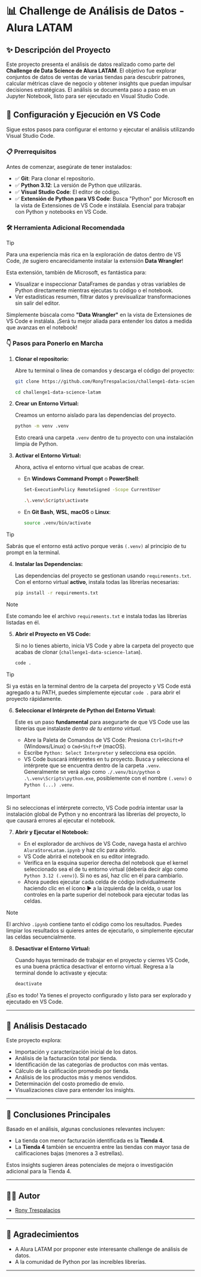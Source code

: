 # 📊 Challenge de Análisis de Datos - Alura LATAM

## ✨ Descripción del Proyecto

Este proyecto presenta el análisis de datos realizado como parte del **Challenge de Data Science de Alura LATAM**. El objetivo fue explorar conjuntos de datos de ventas de varias tiendas para descubrir patrones, calcular métricas clave de negocio y obtener insights que puedan impulsar decisiones estratégicas. El análisis se documenta paso a paso en un Jupyter Notebook, listo para ser ejecutado en Visual Studio Code.

## 🚀 Configuración y Ejecución en VS Code

Sigue estos pasos para configurar el entorno y ejecutar el análisis utilizando Visual Studio Code.

### 📋 Prerrequisitos

Antes de comenzar, asegúrate de tener instalados:

- ✅ **Git**: Para clonar el repositorio.
- ✅ **Python 3.12**: La versión de Python que utilizarás.
- ✅ **Visual Studio Code**: El editor de código.
- ✅ **Extensión de Python para VS Code**: Busca "Python" por Microsoft en la vista de Extensiones de VS Code e instálala. Esencial para trabajar con Python y notebooks en VS Code.

### 🛠️ Herramienta Adicional Recomendada

> [!TIP]
> Para una experiencia más rica en la exploración de datos dentro de VS Code, ¡te sugiero encarecidamente instalar la extensión **Data Wrangler**!
>
> Esta extensión, también de Microsoft, es fantástica para:
>
> - Visualizar e inspeccionar DataFrames de pandas y otras variables de Python directamente mientras ejecutas tu código o el notebook.
> - Ver estadísticas resumen, filtrar datos y previsualizar transformaciones sin salir del editor.
>
> Simplemente búscala como **"Data Wrangler"** en la vista de Extensiones de VS Code e instálala. ¡Será tu mejor aliada para entender los datos a medida que avanzas en el notebook!

### 👇 Pasos para Ponerlo en Marcha

1.  **Clonar el repositorio:**

    Abre tu terminal o línea de comandos y descarga el código del proyecto:

    ```bash
    git clone https://github.com/RonyTrespalacios/challenge1-data-science-latam.git
    ```

    ```bash
    cd challenge1-data-science-latam
    ```

2.  **Crear un Entorno Virtual:**

    Creamos un entorno aislado para las dependencias del proyecto.

    ```bash
    python -m venv .venv
    ```

    Esto creará una carpeta `.venv` dentro de tu proyecto con una instalación limpia de Python.

3.  **Activar el Entorno Virtual:**

    Ahora, activa el entorno virtual que acabas de crear.

    - En **Windows Command Prompt** o **PowerShell**:

      ```bash
      Set-ExecutionPolicy RemoteSigned -Scope CurrentUser
      ```

      ```bash
      .\.venv\Scripts\activate
      ```

    - En **Git Bash**, **WSL**, **macOS** o **Linux**:
      ```bash
      source .venv/bin/activate
      ```

> [!TIP]
> Sabrás que el entorno está activo porque verás `(.venv)` al principio de tu prompt en la terminal.

4.  **Instalar las Dependencias:**

    Las dependencias del proyecto se gestionan usando `requirements.txt`. Con el entorno virtual **activo**, instala todas las librerías necesarias:

    ```bash
    pip install -r requirements.txt
    ```

> [!NOTE]
> Este comando lee el archivo `requirements.txt` e instala todas las librerías listadas en él.

5.  **Abrir el Proyecto en VS Code:**

    Si no lo tienes abierto, inicia VS Code y abre la carpeta del proyecto que acabas de clonar (`challenge1-data-science-latam`).

    ```bash
    code .
    ```

> [!TIP]
> Si ya estás en la terminal dentro de la carpeta del proyecto y VS Code está agregado a tu PATH, puedes simplemente ejecutar `code .` para abrir el proyecto rápidamente.

6.  **Seleccionar el Intérprete de Python del Entorno Virtual:**

    Este es un paso **fundamental** para asegurarte de que VS Code use las librerías que instalaste _dentro de tu entorno virtual_.

    - Abre la Paleta de Comandos de VS Code: Presiona `Ctrl+Shift+P` (Windows/Linux) o `Cmd+Shift+P` (macOS).
    - Escribe `Python: Select Interpreter` y selecciona esa opción.
    - VS Code buscará intérpretes en tu proyecto. Busca y selecciona el intérprete que se encuentra dentro de la carpeta `.venv`. Generalmente se verá algo como `./.venv/bin/python` o `.\.venv\Scripts\python.exe`, posiblemente con el nombre `(.venv)` o `Python (...) .venv`.

> [!IMPORTANT]
> Si no seleccionas el intérprete correcto, VS Code podría intentar usar la instalación global de Python y no encontrará las librerías del proyecto, lo que causará errores al ejecutar el notebook.

7.  **Abrir y Ejecutar el Notebook:**

    - En el explorador de archivos de VS Code, navega hasta el archivo `AluraStoreLatam.ipynb` y haz clic para abrirlo.
    - VS Code abrirá el notebook en su editor integrado.
    - Verifica en la esquina superior derecha del notebook que el kernel seleccionado sea el de tu entorno virtual (debería decir algo como `Python 3.12 (.venv)`). Si no es así, haz clic en él para cambiarlo.
    - Ahora puedes ejecutar cada celda de código individualmente haciendo clic en el ícono ▶️ a la izquierda de la celda, o usar los controles en la parte superior del notebook para ejecutar todas las celdas.

> [!NOTE]
> El archivo `.ipynb` contiene tanto el código como los resultados. Puedes limpiar los resultados si quieres antes de ejecutarlo, o simplemente ejecutar las celdas secuencialmente.

8.  **Desactivar el Entorno Virtual:**

    Cuando hayas terminado de trabajar en el proyecto y cierres VS Code, es una buena práctica desactivar el entorno virtual. Regresa a la terminal donde lo activaste y ejecuta:

    ```bash
    deactivate
    ```

¡Eso es todo! Ya tienes el proyecto configurado y listo para ser explorado y ejecutado en VS Code.

---

## 🧐 Análisis Destacado

Este proyecto explora:

- Importación y caracterización inicial de los datos.
- Análisis de la facturación total por tienda.
- Identificación de las categorías de productos con más ventas.
- Cálculo de la calificación promedio por tienda.
- Análisis de los productos más y menos vendidos.
- Determinación del costo promedio de envío.
- Visualizaciones clave para entender los insights.

---

## 🎯 Conclusiones Principales

Basado en el análisis, algunas conclusiones relevantes incluyen:

- La tienda con menor facturación identificada es la **Tienda 4**.
- La **Tienda 4** también se encuentra entre las tiendas con mayor tasa de calificaciones bajas (menores a 3 estrellas).

Estos insights sugieren áreas potenciales de mejora o investigación adicional para la Tienda 4.

---

## 🧑‍💻 Autor

- [Rony Trespalacios](https://github.com/RonyTrespalacios)

---

## 🙏 Agradecimientos

- A Alura LATAM por proponer este interesante challenge de análisis de datos.
- A la comunidad de Python por las increíbles librerías.

---
